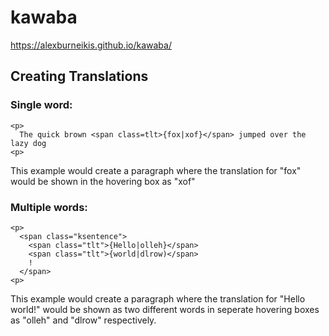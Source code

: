 # kawaba
https://alexburneikis.github.io/kawaba/

## Creating Translations
### Single word:
```
<p>
  The quick brown <span class=tlt>{fox|xof}</span> jumped over the lazy dog
<p>
```
This example would create a paragraph where the translation for "fox" would be shown in the hovering box as "xof"

### Multiple words:
```
<p>
  <span class="ksentence">
    <span class="tlt">{Hello|olleh}</span>
    <span class="tlt">{world|dlrow)</span>
    !
  </span>
<p>
```
This example would create a paragraph where the translation for "Hello world!" would be shown as two different words in seperate hovering boxes as "olleh" and "dlrow" respectively.
